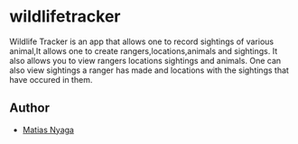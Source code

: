 # wildlifetracker

Wildlife Tracker is an app that allows one to record sightings of various animal,It allows one to create rangers,locations,animals and 
sightings. It also allows you to view rangers locations sightings and animals. One can also view sightings a ranger has made and 
locations with the sightings that have occured in them.

## Author
- [Matias Nyaga](https://github.com/nyagamatias)
